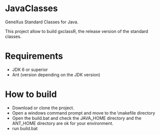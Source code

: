 # JavaClasses
GeneXus Standard Classes for Java.

This project allow to build gxclassR, the release version of the standard classes.

# Requirements

- JDK 6 or superior
- Ant (version depending on the JDK version) 

# How to build

- Download or clone the project. 
- Open a windows command prompt and move to the <project dir>\makefile directory
- Open the build.bat and check the JAVA_HOME directory and the ANT_HOME directory are ok for your environment.
- run build.bat


